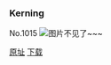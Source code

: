 ### Kerning
No.1015
![图片不见了~~~](https://imgs.xkcd.com/comics/kerning.png)

[原址](https://xkcd.com//1015) [下载](https://imgs.xkcd.com/comics/kerning.png)

